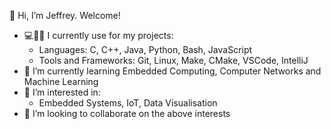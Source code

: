 👋 Hi, I’m Jeffrey. Welcome!

- 💻🤔💭 I currently use for my projects:
  - Languages: C, C++, Java, Python, Bash, JavaScript
  - Tools and Frameworks: Git, Linux, Make, CMake, VSCode, IntelliJ
- 🌱 I’m currently learning Embedded Computing, Computer Networks and Machine Learning
- 👀 I’m interested in:
  - Embedded Systems, IoT, Data Visualisation
- 💞️ I’m looking to collaborate on the above interests


<!---
  - 📫 How to reach me: 
  - Discord: m.tinsel#1441
  - Email: redferry_dev@gmail.com
  - Reddit: redferry_dev
  - YouTube: @redferry_dev
  - Game AI, Text (or Diagram) Analysis and Generation, SQL
  - Audio Manipulation (Speech Recognition, Speech Synthesis, Source Separation)
  - Productivity-based Mozilla Plugins, Security-based Android Apps
--->

<!---
j-syl-klaxon/j-syl-klaxon is a ✨ special ✨ repository because its `README.md` (this file) appears on your GitHub profile.
You can click the Preview link to take a look at your changes.
--->
